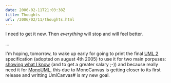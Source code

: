 ```yaml
---
date: 2006-02-11T21:03:38Z
title: Thoughts
url: /2006/02/11/thoughts.html
---
```


<p>I need to get it new. Then <em>everything</em> will stop and will feel better. </p>
<p>...</p>
<p>I'm hoping, tomorrow, to wake up early for going to print the final <a href="http://www.omg.org/technology/documents/formal/uml.htm">UML 2</a> specification (adopted on august 4th 2005) to use it for two main porpuses: <a href="http://www.omg.org/uml-certification/index.htm">showing what I know</a> (and to get a greater salary ;-)) and because really need it for <a href="http://www.monouml.org">MonoUML</a>, this due to MonoCanvas is getting closer to its first release and writting UmlCanvas# is my new goal.</p>
